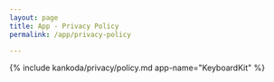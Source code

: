 ```yaml
---
layout: page
title: App - Privacy Policy
permalink: /app/privacy-policy

---
```


{% include kankoda/privacy/policy.md app-name="KeyboardKit" %}
